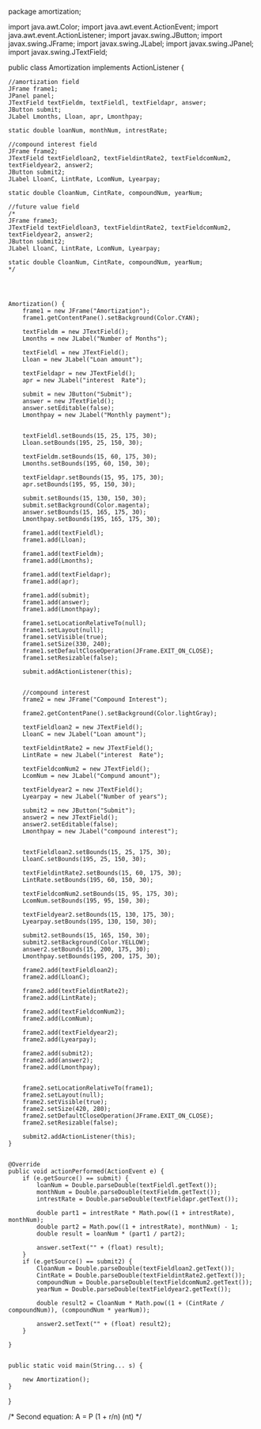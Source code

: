 package amortization;

import java.awt.Color;
import java.awt.event.ActionEvent;
import java.awt.event.ActionListener;
import javax.swing.JButton;
import javax.swing.JFrame;
import javax.swing.JLabel;
import javax.swing.JPanel;
import javax.swing.JTextField;

public class Amortization implements ActionListener {

    //amortization field
    JFrame frame1;
    JPanel panel;
    JTextField textFieldm, textFieldl, textFieldapr, answer;
    JButton submit;
    JLabel Lmonths, Lloan, apr, Lmonthpay;

    static double loanNum, monthNum, intrestRate;

    //compound interest field
    JFrame frame2;
    JTextField textFieldloan2, textFieldintRate2, textFieldcomNum2, textFieldyear2, answer2;
    JButton submit2;
    JLabel LloanC, LintRate, LcomNum, Lyearpay;

    static double CloanNum, CintRate, compoundNum, yearNum;

    //future value field
    /*
    JFrame frame3;
    JTextField textFieldloan3, textFieldintRate2, textFieldcomNum2, textFieldyear2, answer2;
    JButton submit2;
    JLabel LloanC, LintRate, LcomNum, Lyearpay;

    static double CloanNum, CintRate, compoundNum, yearNum;
    */




    Amortization() {
        frame1 = new JFrame("Amortization");
        frame1.getContentPane().setBackground(Color.CYAN);

        textFieldm = new JTextField();
        Lmonths = new JLabel("Number of Months");

        textFieldl = new JTextField();
        Lloan = new JLabel("Loan amount");

        textFieldapr = new JTextField();
        apr = new JLabel("interest  Rate");

        submit = new JButton("Submit");
        answer = new JTextField();
        answer.setEditable(false);
        Lmonthpay = new JLabel("Monthly payment");


        textFieldl.setBounds(15, 25, 175, 30);
        Lloan.setBounds(195, 25, 150, 30);

        textFieldm.setBounds(15, 60, 175, 30);
        Lmonths.setBounds(195, 60, 150, 30);

        textFieldapr.setBounds(15, 95, 175, 30);
        apr.setBounds(195, 95, 150, 30);

        submit.setBounds(15, 130, 150, 30);
        submit.setBackground(Color.magenta);
        answer.setBounds(15, 165, 175, 30);
        Lmonthpay.setBounds(195, 165, 175, 30);

        frame1.add(textFieldl);
        frame1.add(Lloan);

        frame1.add(textFieldm);
        frame1.add(Lmonths);

        frame1.add(textFieldapr);
        frame1.add(apr);

        frame1.add(submit);
        frame1.add(answer);
        frame1.add(Lmonthpay);

        frame1.setLocationRelativeTo(null);
        frame1.setLayout(null);
        frame1.setVisible(true);
        frame1.setSize(330, 240);
        frame1.setDefaultCloseOperation(JFrame.EXIT_ON_CLOSE);
        frame1.setResizable(false);

        submit.addActionListener(this);


        //compound interest
        frame2 = new JFrame("Compound Interest");

        frame2.getContentPane().setBackground(Color.lightGray);

        textFieldloan2 = new JTextField();
        LloanC = new JLabel("Loan amount");

        textFieldintRate2 = new JTextField();
        LintRate = new JLabel("interest  Rate");

        textFieldcomNum2 = new JTextField();
        LcomNum = new JLabel("Compund amount");

        textFieldyear2 = new JTextField();
        Lyearpay = new JLabel("Number of years");

        submit2 = new JButton("Submit");
        answer2 = new JTextField();
        answer2.setEditable(false);
        Lmonthpay = new JLabel("compound interest");


        textFieldloan2.setBounds(15, 25, 175, 30);
        LloanC.setBounds(195, 25, 150, 30);

        textFieldintRate2.setBounds(15, 60, 175, 30);
        LintRate.setBounds(195, 60, 150, 30);

        textFieldcomNum2.setBounds(15, 95, 175, 30);
        LcomNum.setBounds(195, 95, 150, 30);

        textFieldyear2.setBounds(15, 130, 175, 30);
        Lyearpay.setBounds(195, 130, 150, 30);

        submit2.setBounds(15, 165, 150, 30);
        submit2.setBackground(Color.YELLOW);
        answer2.setBounds(15, 200, 175, 30);
        Lmonthpay.setBounds(195, 200, 175, 30);

        frame2.add(textFieldloan2);
        frame2.add(LloanC);

        frame2.add(textFieldintRate2);
        frame2.add(LintRate);

        frame2.add(textFieldcomNum2);
        frame2.add(LcomNum);

        frame2.add(textFieldyear2);
        frame2.add(Lyearpay);

        frame2.add(submit2);
        frame2.add(answer2);
        frame2.add(Lmonthpay);


        frame2.setLocationRelativeTo(frame1);
        frame2.setLayout(null);
        frame2.setVisible(true);
        frame2.setSize(420, 280);
        frame2.setDefaultCloseOperation(JFrame.EXIT_ON_CLOSE);
        frame2.setResizable(false);

        submit2.addActionListener(this);
    }


    @Override
    public void actionPerformed(ActionEvent e) {
        if (e.getSource() == submit) {
            loanNum = Double.parseDouble(textFieldl.getText());
            monthNum = Double.parseDouble(textFieldm.getText());
            intrestRate = Double.parseDouble(textFieldapr.getText());

            double part1 = intrestRate * Math.pow((1 + intrestRate), monthNum);
            double part2 = Math.pow((1 + intrestRate), monthNum) - 1;
            double result = loanNum * (part1 / part2);

            answer.setText("" + (float) result);
        }
        if (e.getSource() == submit2) {
            CloanNum = Double.parseDouble(textFieldloan2.getText());
            CintRate = Double.parseDouble(textFieldintRate2.getText());
            compoundNum = Double.parseDouble(textFieldcomNum2.getText());
            yearNum = Double.parseDouble(textFieldyear2.getText());

            double result2 = CloanNum * Math.pow((1 + (CintRate / compoundNum)), (compoundNum * yearNum));

            answer2.setText("" + (float) result2);
        }

    }


    public static void main(String... s) {

        new Amortization();
    }
}




/*
Second equation: A = P (1 + r/n) (nt)
*/
